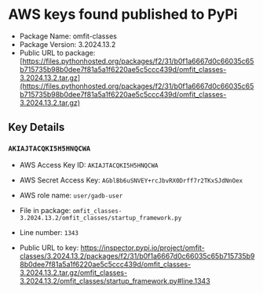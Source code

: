 # AWS keys found published to PyPi

* Package Name: omfit-classes
* Package Version: 3.2024.13.2
* Public URL to package: [https://files.pythonhosted.org/packages/f2/31/b0f1a6667d0c66035c65b715735b98b0dee7f81a5a1f6220ae5c5ccc439d/omfit_classes-3.2024.13.2.tar.gz](https://files.pythonhosted.org/packages/f2/31/b0f1a6667d0c66035c65b715735b98b0dee7f81a5a1f6220ae5c5ccc439d/omfit_classes-3.2024.13.2.tar.gz)

## Key Details

### `AKIAJTACQKI5H5HNQCWA`

* AWS Access Key ID: `AKIAJTACQKI5H5HNQCWA`
* AWS Secret Access Key: `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` 
* AWS role name: `user/gadb-user`
* File in package: `omfit_classes-3.2024.13.2/omfit_classes/startup_framework.py`
* Line number: `1343`

* Public URL to key: https://inspector.pypi.io/project/omfit-classes/3.2024.13.2/packages/f2/31/b0f1a6667d0c66035c65b715735b98b0dee7f81a5a1f6220ae5c5ccc439d/omfit_classes-3.2024.13.2.tar.gz/omfit_classes-3.2024.13.2/omfit_classes/startup_framework.py#line.1343


